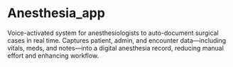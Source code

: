 # Anesthesia_app
Voice-activated system for anesthesiologists to auto-document surgical cases in real time. Captures patient, admin, and encounter data—including vitals, meds, and notes—into a digital anesthesia record, reducing manual effort and enhancing workflow.
